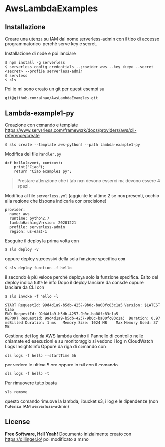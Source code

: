 # AwsLambdaExamples

## Installazione
Creare una utenza su IAM dal nome serverless-admin con il tipo di accesso programmatorico, perchè serve key e secret.

Installazione di node e poi lanciare 
```
$ npm install -g serverless
$ serverless config credentials --provider aws --key <key> --secret <secret> --profile serverless-admin
$ servless
$ sls
```
Poi io mi sono creato un git per questi esempi su
```
git@github.com:alnao/AwsLambdaExamples.git
```
## Lambda-example1-py
Creazione con comando e template https://www.serverless.com/framework/docs/providers/aws/cli-reference/create
```
$ sls create --template aws-python3 --path lambda-example1-py
```
Modifica del file `handler.py`
```
def hello(event, context):
	print("Ciao");
	return "Ciao example1 py";
```
> Prestare attenzione che i tab non devono esserci ma devono essere 4 spazi.

Modifica al file `serverless.yml` (aggiunte le ultime 2 se non presenti, occhio alla regione che bisogna indicarla con precisione)
```
provider:
  name: aws
  runtime: python2.7
  lambdaHashingVersion: 20201221
  profile: serverless-admin
  region: us-east-1
```
Eseguire il deploy la prima volta con 
```
$ sls deploy -v
```
oppure deploy successivi della sola funzione specifica con
```
$ sls deploy function -f hello
```
il secondo è più veloce perchè deploya solo la funzione specifica.
Esito del deploy indica tutte le info
Dopo il deploy lanciare da console oppure lanciare da CLI con
```
$ sls invoke -f hello -l
-----------------------------------------------------------
START RequestId: 99d4d1a9-b5db-4257-9b0c-ba00fc83c1a5 Version: $LATEST
Ciao
END RequestId: 99d4d1a9-b5db-4257-9b0c-ba00fc83c1a5
REPORT RequestId: 99d4d1a9-b5db-4257-9b0c-ba00fc83c1a5  Duration: 0.97 msBilled Duration: 1 ms   Memory Size: 1024 MB    Max Memory Used: 37 MB
```
Gestione dei log da AWS lambda dentro il Pannello di controllo nelle chiamate ed esecuzioni e su monitoraggio si vedono i log in CloudWatch Logs InsightsInfo
Oppure da riga di comando con
```
sls logs -f hello --startTime 5h
```
per vedere le ultime 5 ore oppure in tail con il comando
```
sls logs -f hello -t 
```
Per rimuovere tutto basta
```
sls remove
```
questo comando rimuove la lambda, i bucket s3, i log e le dipendenze (non l'utenza IAM serverless-admin)

## License
**Free Software, Hell Yeah!**
Documento inizialmente creato con https://dillinger.io/ poi modificato a mano